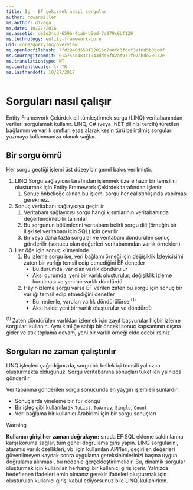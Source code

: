 ```yaml
---
title: İş - EF çekirdek nasıl sorgular
author: rowanmiller
ms.author: divega
ms.date: 10/27/2016
ms.assetid: de2e34cd-659b-4cab-b5ed-7a979c6bf120
ms.technology: entity-framework-core
uid: core/querying/overview
ms.openlocfilehash: 7fd2940d559f82016d7a8fc3fdcf3af0d5b8bc8f
ms.sourcegitcommit: 01a75cd483c1943ddd6f82af971f07abde20912e
ms.translationtype: MT
ms.contentlocale: tr-TR
ms.lasthandoff: 10/27/2017
---
```

# <a name="how-queries-work"></a>Sorguları nasıl çalışır

Entity Framework Çekirdek dil tümleştirmek sorgu (LINQ) veritabanından verileri sorgulamak kullanır. LINQ, C# (veya .NET dilinizi tercih) türetilen bağlamını ve varlık sınıfları esas alarak kesin türü belirtilmiş sorguları yazmaya kullanmanıza olanak sağlar.

## <a name="the-life-of-a-query"></a>Bir sorgu ömrü

Her sorgu geçtiği işlemi üst düzey bir genel bakış verilmiştir.

1. LINQ Sorgu sağlayıcısı tarafından işlenmek üzere hazır bir temsilini oluşturmak için Entity Framework Çekirdek tarafından işlenir
   1. Sonuç önbelleğe alınan bu işlem, sorgu her çalıştırılışında yapılması gerekmez.
2. Sonuç veritabanı sağlayıcıya geçirilir
   1. Veritabanı sağlayıcısı sorgu hangi kısımlarının veritabanında değerlendirilebilir tanımlar
   2. Bu sorgunun bölümlerini veritabanı belirli sorgu dili (örneğin bir ilişkisel veritabanı için SQL) için çevrilir
   3. Bir veya daha fazla sorgular ve veritabanı döndürülen sonuç gönderilir (sonucu olan değerleri veritabanından varlık örnekleri)
3. Her öğe için sonuç kümesinde
   1. Bu izleme sorgu ise, veri bağlamı örneği için değişiklik İzleyicisi'ni zaten bir varlığı temsil edip etmediğini EF denetler
      * Bu durumda, var olan varlık döndürülür
      * Aksi durumda, yeni bir varlık oluşturulur, değişiklik izleme kurulması ve yeni bir varlık döndürdü
   2. Hayır-izleme sorgu varsa EF verileri zaten bu sorgu için sonuç bir varlığı temsil edip etmediğini denetler
      * Bu nedenle, varolan varlık döndürülürse <sup>(1)</sup>
      * Aksi halde yeni bir varlık oluşturulur ve döndürdü

<sup>(1) </sup> Zaten döndürülen varlıkları izlemek için zayıf başvurular hiçbir izleme sorguları kullanın. Aynı kimliğe sahip bir önceki sonuç kapsamının dışına gider ve atık toplama devam, yeni bir varlık örneği elde edebilirsiniz.

## <a name="when-queries-are-executed"></a>Sorguları ne zaman çalıştırılır

LINQ işleçleri çağırdığınızda, sorgu bir bellek içi temsili yalnızca oluşturmakta olduğunuz. Sorgu veritabanına sonuçları tüketilen yalnızca gönderilir.

Veritabanına gönderilen sorgu sonucunda en yaygın işlemleri şunlardır:
* Sonuçlarda yineleme bir `for` döngü
* Bir işleç gibi kullanılarak `ToList`, `ToArray`, `Single`, `Count`
* Veri bağlama bir kullanıcı Arabirimi için bir sorgu sonuçları

> [!WARNING]  
> **Kullanıcı girişi her zaman doğrulayın:** sırada EF SQL ekleme saldırılarına karşı koruma sağlar, tüm genel doğrulama giriş yapın. LINQ sorgularını, atanmış varlık özellikleri, vb. için kullanılan API'leri, geçirilen değerleri güvenilmeyen kaynak sonra uygulama gereksinimlerinizi başına uygun doğrulama alınması, bu nedenle gerçekleştirilmelidir. Bu, dinamik sorgular oluşturmak için kullanılan herhangi bir kullanıcı giriş içerir. Yalnızca hedeflenen ifadeleri emin olmanız gerekir ifadeleri oluşturmak için oluşturulan kullanıcı girişi kabul ediyorsunuz bile LINQ, kullanırken.
